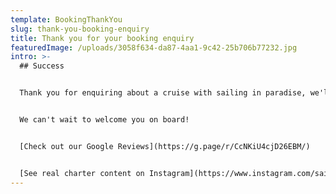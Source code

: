 ```yaml
---
template: BookingThankYou
slug: thank-you-booking-enquiry
title: Thank you for your booking enquiry
featuredImage: /uploads/3058f634-da87-4aa1-9c42-25b706b77232.jpg
intro: >-
  ## Success


  Thank you for enquiring about a cruise with sailing in paradise, we'll reply to your enquiry personally (usually within 1 working day).    Please check your junk folder if you have not heard from us by then.  


  We can't wait to welcome you on board!


  [C﻿heck out our Google Reviews](https://g.page/r/CcNKiU4cjD26EBM/)


  [S﻿ee real charter content on Instagram](https://www.instagram.com/sailinginparadisegoldcoast/)
---
```

